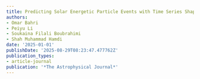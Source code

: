 ```yaml
---
title: Predicting Solar Energetic Particle Events with Time Series Shapelets
authors:
- Omar Bahri
- Peiyu Li
- Soukaina Filali Boubrahimi
- Shah Muhammad Hamdi
date: '2025-01-01'
publishDate: '2025-08-29T08:23:47.477762Z'
publication_types:
- article-journal
publication: '*The Astrophysical Journal*'
---
```

